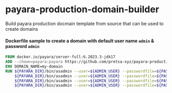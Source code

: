 # payara-production-domain-builder
Build payara production docmain template from source that can be used to create domains

#### Dockerfile sample to create a domain with default user name `admin` & password `admin`
```Dockerfile
FROM docker.io/payara/server-full:6.2023.3-jdk17
ADD --chown=payara:payara https://github.com/pretsa-xyz/payara-production-domain-builder/releases/download/v6.2023.3/production-domain.jar /opt/payara/production-domain.jar
ENV DOMAIN_NAME=my-domain
RUN ${PAYARA_DIR}/bin/asadmin --user=${ADMIN_USER} --passwordfile=${PASSWORD_FILE} create-domain --template /opt/payara/production-domain.jar ${DOMAIN_NAME} && \
    ${PAYARA_DIR}/bin/asadmin --user=${ADMIN_USER} --passwordfile=${PASSWORD_FILE} start-domain ${DOMAIN_NAME} && \
    ${PAYARA_DIR}/bin/asadmin --user=${ADMIN_USER} --passwordfile=${PASSWORD_FILE} enable-secure-admin && \
    ${PAYARA_DIR}/bin/asadmin --user=${ADMIN_USER} --passwordfile=${PASSWORD_FILE} stop-domain ${DOMAIN_NAME}
```
